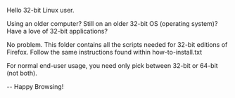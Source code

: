 Hello 32-bit Linux user.

Using an older computer? 
Still on an older 32-bit OS (operating system)?
Have a love of 32-bit applications?

No problem. This folder contains all the scripts needed for 32-bit editions of Firefox. Follow the same instructions found within how-to-install.txt

For normal end-user usage, you need only pick between 32-bit or 64-bit (not both).

-- Happy Browsing!
